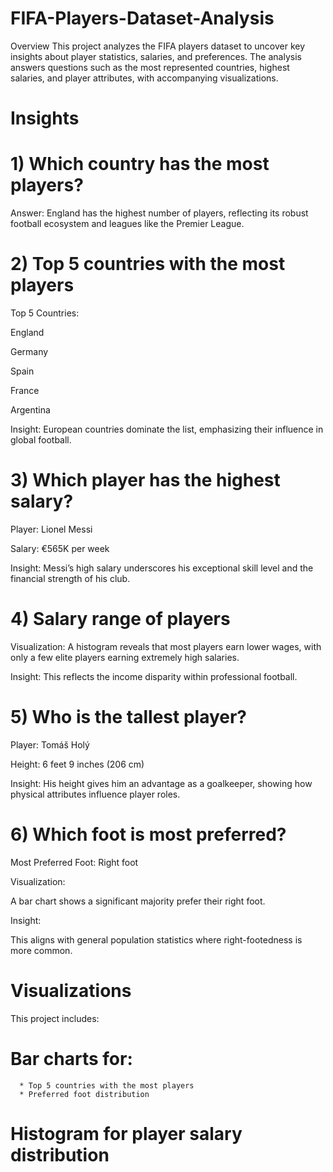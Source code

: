 # FIFA-Players-Dataset-Analysis

Overview
This project analyzes the FIFA players dataset to uncover key insights about player statistics, salaries, and preferences. The analysis answers questions such as the most represented countries, highest salaries, and player attributes, with accompanying visualizations.


# Insights

# 1) Which country has the most players?

Answer: England has the highest number of players, reflecting its robust football ecosystem and leagues like the Premier League.


# 2) Top 5 countries with the most players
   
Top 5 Countries:

England

Germany

Spain

France

Argentina

Insight: European countries dominate the list, emphasizing their influence in global football.


# 3) Which player has the highest salary?
 
Player: Lionel Messi

Salary: €565K per week

Insight: Messi’s high salary underscores his exceptional skill level and the financial strength of his club.


# 4) Salary range of players
 
Visualization: A histogram reveals that most players earn lower wages, with only a few elite players earning extremely high salaries.

Insight: This reflects the income disparity within professional football.


# 5) Who is the tallest player?
    
Player: Tomáš Holý

Height: 6 feet 9 inches (206 cm)

Insight: His height gives him an advantage as a goalkeeper, showing how physical attributes influence player roles.


# 6) Which foot is most preferred?
    
Most Preferred Foot: Right foot


Visualization:

A bar chart shows a significant majority prefer their right foot.
 
Insight:

This aligns with general population statistics where right-footedness is more common.


# Visualizations
This project includes:

  # Bar charts for:
      * Top 5 countries with the most players
      * Preferred foot distribution
  # Histogram for player salary distribution

